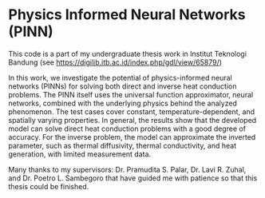 # Physics Informed Neural Networks (PINN)

This code is a part of my undergraduate thesis work in Institut Teknologi Bandung (see https://digilib.itb.ac.id/index.php/gdl/view/65879/)

In this work, we investigate the potential of physics-informed neural networks (PINNs) for solving both direct and inverse heat conduction problems. The PINN itself uses the universal function approximator, neural networks, combined with the underlying physics behind the analyzed phenomenon. The test cases cover constant, temperature-dependent, and spatially varying properties. In general, the results show that the developed model can solve direct heat conduction problems with a good degree of accuracy. For the inverse problem, the model can approximate the inverted parameter, such as thermal diffusivity, thermal conductivity, and heat generation, with limited measurement data.

Many thanks to my supervisors: 
Dr. Pramudita S. Palar, 
Dr. Lavi R. Zuhal, and 
Dr. Poetro L. Sambegoro that have guided me with patience so that this thesis could be finished.

